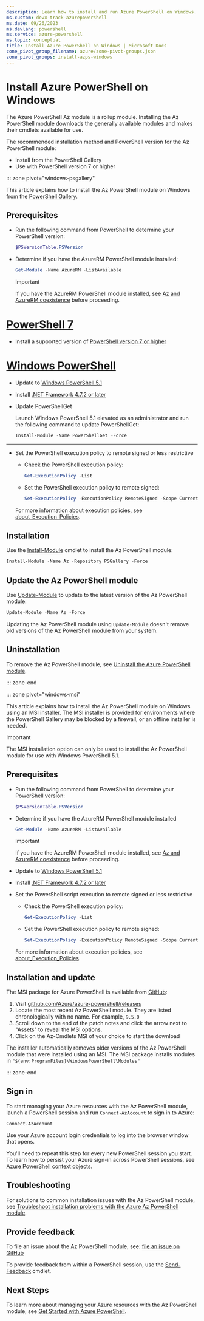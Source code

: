 ```yaml
---
description: Learn how to install and run Azure PowerShell on Windows. You can install Azure PowerShell on Windows with one command.
ms.custom: devx-track-azurepowershell
ms.date: 09/26/2023  
ms.devlang: powershell
ms.service: azure-powershell
ms.topic: conceptual
title: Install Azure PowerShell on Windows | Microsoft Docs
zone_pivot_group_filename: azure/zone-pivot-groups.json
zone_pivot_groups: install-azps-windows
---
```


# Install Azure PowerShell on Windows

The Azure PowerShell Az module is a rollup module. Installing the Az PowerShell module downloads the
generally available modules and makes their cmdlets available for use.

The recommended installation method and PowerShell version for the Az PowerShell module:

- Install from the PowerShell Gallery
- Use with PowerShell version 7 or higher

::: zone pivot="windows-psgallery"

This article explains how to install the Az PowerShell module on Windows from the
[PowerShell Gallery](/powershell/scripting/gallery/overview).

## Prerequisites

- Run the following command from PowerShell to determine your PowerShell version:

  ```powershell
  $PSVersionTable.PSVersion
  ```

- Determine if you have the AzureRM PowerShell module installed:

  ```powershell
  Get-Module -Name AzureRM -ListAvailable
  ```

  > [!IMPORTANT]
  > If you have the AzureRM PowerShell module installed, see
  > [Az and AzureRM coexistence](troubleshooting.md#az-and-azurerm-coexistence) before proceeding.

# [PowerShell 7](#tab/powershell)

- Install a supported version of
  [PowerShell version 7 or higher](/powershell/scripting/install/installing-powershell-on-windows)

# [Windows PowerShell](#tab/windowspowershell)

- Update to
   [Windows PowerShell 5.1](/powershell/scripting/windows-powershell/install/installing-windows-powershell#upgrading-existing-windows-powershell)
- Install [.NET Framework 4.7.2 or later](/dotnet/framework/install)
- Update PowerShellGet

   Launch Windows PowerShell 5.1 elevated as an administrator and run the following command to
   update PowerShellGet:

   ```powershell
   Install-Module -Name PowerShellGet -Force
   ```

---

- Set the PowerShell execution policy to remote signed or less restrictive

  - Check the PowerShell execution policy:

    ```powershell
    Get-ExecutionPolicy -List
    ```

  - Set the PowerShell execution policy to remote signed:

    ```powershell
    Set-ExecutionPolicy -ExecutionPolicy RemoteSigned -Scope CurrentUser
    ```

  For more information about execution policies, see
  [about_Execution_Policies](/powershell/module/microsoft.powershell.core/about/about_execution_policies).

## Installation

Use the [Install-Module](/powershell/module/powershellget/install-module) cmdlet to install the Az
PowerShell module:

```powershell
Install-Module -Name Az -Repository PSGallery -Force
```

## Update the Az PowerShell module

Use [Update-Module](/powershell/module/powershellget/update-module) to update to the latest version
of the Az PowerShell module:

```powershell
Update-Module -Name Az -Force
```

Updating the Az PowerShell module using `Update-Module` doesn't remove old versions of the Az
PowerShell module from your system.

## Uninstallation

To remove the Az PowerShell module, see
[Uninstall the Azure PowerShell module](uninstall-az-ps.md).

::: zone-end

::: zone pivot="windows-msi"

This article explains how to install the Az PowerShell module on Windows using an MSI installer. The
MSI installer is provided for environments where the PowerShell Gallery may be blocked by a
firewall, or an offline installer is needed.

> [!IMPORTANT]
> The MSI installation option can only be used to install the Az PowerShell module for use with
> Windows PowerShell 5.1.

## Prerequisites

- Run the following command from PowerShell to determine your PowerShell version:

  ```powershell
  $PSVersionTable.PSVersion
  ```

- Determine if you have the AzureRM PowerShell module installed

  ```powershell
  Get-Module -Name AzureRM -ListAvailable
  ```

  > [!IMPORTANT]
  > If you have the AzureRM PowerShell module installed, see
  > [Az and AzureRM coexistence](troubleshooting.md#az-and-azurerm-coexistence) before proceeding.

- Update to
   [Windows PowerShell 5.1](/powershell/scripting/windows-powershell/install/installing-windows-powershell#upgrading-existing-windows-powershell)
- Install [.NET Framework 4.7.2 or later](/dotnet/framework/install)

- Set the PowerShell script execution to remote signed or less restrictive

  - Check the PowerShell execution policy:

    ```powershell
    Get-ExecutionPolicy -List
    ```

  - Set the PowerShell execution policy to remote signed:

    ```powershell
    Set-ExecutionPolicy -ExecutionPolicy RemoteSigned -Scope CurrentUser
    ```

  For more information about execution policies, see
  [about_Execution_Policies](/powershell/module/microsoft.powershell.core/about/about_execution_policies).

## Installation and update

The MSI package for Azure PowerShell is available from
[GitHub](https://github.com/Azure/azure-powershell/releases):

1. Visit
   [github.com/Azure/azure-powershell/releases](https://github.com/Azure/azure-powershell/releases)
1. Locate the most recent Az PowerShell module. They are listed chronologically with no name. For example, `9.5.0`
1. Scroll down to the end of the patch notes and click the arrow next to "Assets" to reveal the
   MSI options.
1. Click on the Az-Cmdlets MSI of your choice to start the download

The installer automatically removes older versions of the Az PowerShell module that were installed
using an MSI. The MSI package installs modules in `"${env:ProgramFiles}\WindowsPowerShell\Modules"`

::: zone-end

## Sign in

To start managing your Azure resources with the Az PowerShell module, launch a PowerShell session
and run `Connect-AzAccount` to sign in to Azure:

```azurepowershell
Connect-AzAccount
```

Use your Azure account login credentials to log into the browser window that opens.

You'll need to repeat this step for every new PowerShell session you start. To learn how to persist
your Azure sign-in across PowerShell sessions, see
[Azure PowerShell context objects](context-persistence.md).

## Troubleshooting

For solutions to common installation issues with the Az PowerShell module, see
[Troubleshoot installation problems with the Azure Az PowerShell module](troubleshooting.md#installation).

## Provide feedback

To file an issue about the Az PowerShell module, see:
[file an issue on GitHub](https://github.com/Azure/azure-powershell/issues)

To provide feedback from within a PowerShell session, use the
[Send-Feedback](/powershell/module/az.accounts/send-feedback) cmdlet.

## Next Steps

To learn more about managing your Azure resources with the Az PowerShell module, see
[Get Started with Azure PowerShell](get-started-azureps.md).
